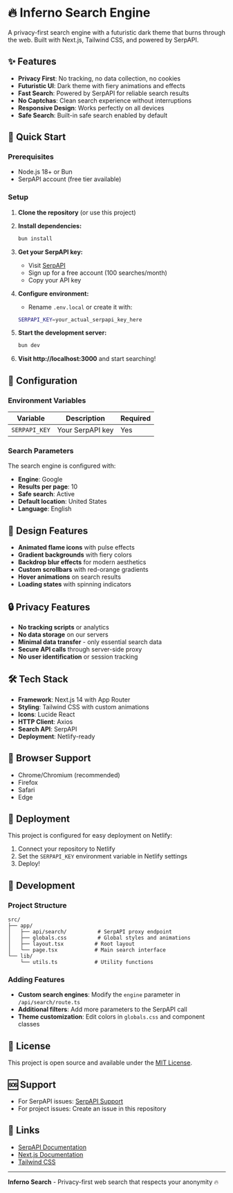 # 🔥 Inferno Search Engine

A privacy-first search engine with a futuristic dark theme that burns through the web. Built with Next.js, Tailwind CSS, and powered by SerpAPI.

## ✨ Features

- **Privacy First**: No tracking, no data collection, no cookies
- **Futuristic UI**: Dark theme with fiery animations and effects
- **Fast Search**: Powered by SerpAPI for reliable search results
- **No Captchas**: Clean search experience without interruptions
- **Responsive Design**: Works perfectly on all devices
- **Safe Search**: Built-in safe search enabled by default

## 🚀 Quick Start

### Prerequisites

- Node.js 18+ or Bun
- SerpAPI account (free tier available)

### Setup

1. **Clone the repository** (or use this project)

2. **Install dependencies:**
   ```bash
   bun install
   ```

3. **Get your SerpAPI key:**
   - Visit [SerpAPI](https://serpapi.com/manage-api-key)
   - Sign up for a free account (100 searches/month)
   - Copy your API key

4. **Configure environment:**
   - Rename `.env.local` or create it with:
   ```bash
   SERPAPI_KEY=your_actual_serpapi_key_here
   ```

5. **Start the development server:**
   ```bash
   bun dev
   ```

6. **Visit http://localhost:3000** and start searching!

## 🔧 Configuration

### Environment Variables

| Variable | Description | Required |
|----------|-------------|----------|
| `SERPAPI_KEY` | Your SerpAPI key | Yes |

### Search Parameters

The search engine is configured with:
- **Engine**: Google
- **Results per page**: 10
- **Safe search**: Active
- **Default location**: United States
- **Language**: English

## 🎨 Design Features

- **Animated flame icons** with pulse effects
- **Gradient backgrounds** with fiery colors
- **Backdrop blur effects** for modern aesthetics
- **Custom scrollbars** with red-orange gradients
- **Hover animations** on search results
- **Loading states** with spinning indicators

## 🔒 Privacy Features

- **No tracking scripts** or analytics
- **No data storage** on our servers
- **Minimal data transfer** - only essential search data
- **Secure API calls** through server-side proxy
- **No user identification** or session tracking

## 🛠️ Tech Stack

- **Framework**: Next.js 14 with App Router
- **Styling**: Tailwind CSS with custom animations
- **Icons**: Lucide React
- **HTTP Client**: Axios
- **Search API**: SerpAPI
- **Deployment**: Netlify-ready

## 📱 Browser Support

- Chrome/Chromium (recommended)
- Firefox
- Safari
- Edge

## 🚀 Deployment

This project is configured for easy deployment on Netlify:

1. Connect your repository to Netlify
2. Set the `SERPAPI_KEY` environment variable in Netlify settings
3. Deploy!

## 🔧 Development

### Project Structure

```
src/
├── app/
│   ├── api/search/          # SerpAPI proxy endpoint
│   ├── globals.css          # Global styles and animations
│   ├── layout.tsx          # Root layout
│   └── page.tsx            # Main search interface
└── lib/
    └── utils.ts            # Utility functions
```

### Adding Features

- **Custom search engines**: Modify the `engine` parameter in `/api/search/route.ts`
- **Additional filters**: Add more parameters to the SerpAPI call
- **Theme customization**: Edit colors in `globals.css` and component classes

## 📄 License

This project is open source and available under the [MIT License](LICENSE).

## 🆘 Support

- For SerpAPI issues: [SerpAPI Support](https://serpapi.com/contact)
- For project issues: Create an issue in this repository

## 🔗 Links

- [SerpAPI Documentation](https://serpapi.com/search-api)
- [Next.js Documentation](https://nextjs.org/docs)
- [Tailwind CSS](https://tailwindcss.com/docs)

---

**Inferno Search** - Privacy-first web search that respects your anonymity 🔥
